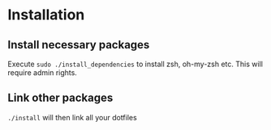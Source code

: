 # Installation
## Install necessary packages
Execute `sudo ./install_dependencies` to install zsh, oh-my-zsh etc. This will require admin rights.

## Link other packages
`./install` will then link all your dotfiles